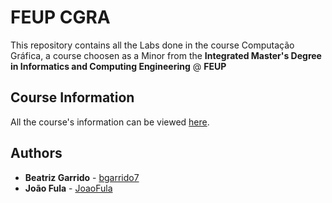 # FEUP CGRA

This repository contains all the Labs done in the course Computação Gráfica, a course choosen as a Minor from the **Integrated Master's Degree in Informatics and Computing Engineering** @ **FEUP**

## Course Information

All the course's information can be viewed [here](https://sigarra.up.pt/feup/pt/ucurr_geral.ficha_uc_view?pv_ocorrencia_id=419996).


## Authors

* **Beatriz Garrido** - [bgarrido7](https://github.com/bgarrido7)
* **João Fula** - [JoaoFula](https://github.com/JoaoFula)
